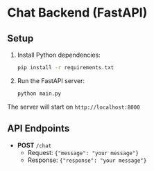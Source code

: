 # Chat Backend (FastAPI)

## Setup

1. Install Python dependencies:
   ```bash
   pip install -r requirements.txt
   ```

2. Run the FastAPI server:
   ```bash
   python main.py
   ```

The server will start on `http://localhost:8000`

## API Endpoints

- **POST** `/chat`
  - Request: `{"message": "your message"}`
  - Response: `{"response": "your message"}`